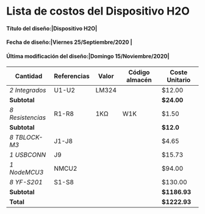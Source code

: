 # Lista de costos del Dispositivo H2O
#### Título del diseño:|Dispositivo H2O|
#### Fecha de diseño:|Viernes 25/Septiembre/2020 | 
#### Última modificación del diseño:|Domingo 15/Noviembre/2020|
|  Cantidad | Referencias | Valor | Código almacén | Coste Unitario  |
| ------------ | ------------ | ------------ | ------------ | ------------ |
|*2 Integrados*| U1-U2  |LM324   |   |$12.00   |
|**Subtotal**|   |   |   | **$24.00** |
|*8 Resistencias*| R1-R8 | 1KΩ | W1K | $1.50 |
| **Subtotal**  |   |   |   |**$12.0**|
|*8 TBLOCK-M3*|J1-J8||   | $4.65  |
|*1 USBCONN*|J9|   |   |$15.73|
|*1 NodeMCU3*|NMCU2|   |   |$94.00|
|*8 YF-S201*|S1-S8|   |   |$130.00|
|**Subtotal**||   |   |**$1186.93**|
|**Total**||   |   |**$1222.93**|
